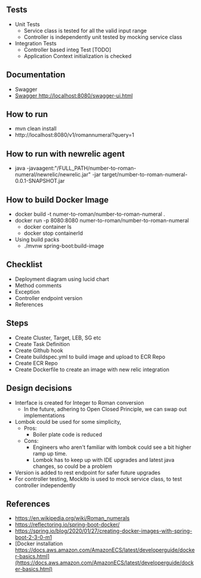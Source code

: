 ## Tests 
- Unit Tests
  - Service class is tested for all the  valid input range
  - Controller is independently unit tested by mocking service class 
- Integration Tests
  - Controller based integ Test [TODO]
  - Application Context initialization is checked

## Documentation
- Swagger 
- [Swagger http://localhost:8080/swagger-ui.html](http://localhost:8080/swagger-ui.html)

## How to run
- mvn clean install
- http://localhost:8080/v1/romannumeral?query=1

## How to run with newrelic agent
- java -javaagent:"/FULL_PATH/number-to-roman-numeral/newrelic/newrelic.jar"  -jar target/number-to-roman-numeral-0.0.1-SNAPSHOT.jar

## How to build Docker Image
- docker build -t numer-to-roman/number-to-roman-numeral .
- docker run -p 8080:8080 numer-to-roman/number-to-roman-numeral
  - docker container ls
  - docker stop containerId
- Using build packs
  - ./mvnw spring-boot:build-image

## Checklist
- Deployment diagram using lucid chart
- Method comments
- Exception
- Controller endpoint version
- References

## Steps
- Create Cluster, Target, LEB, SG etc
- Create Task Definition
- Create Github hook
- Create buildspec.yml to build image and upload to ECR Repo
- Create ECR Repo
- Create Dockerfile to create an image with new relic integration
  
## Design decisions
- Interface is created for Integer to Roman conversion
  - In the future, adhering to Open Closed Principle, we can swap out implementations
- Lombok could be used for some simplicity, 
  - Pros:
    - Boiler plate code is reduced
  - Cons:
    - Engineers who aren't familiar with lombok could see a bit higher ramp up time.
    - Lombok has to keep up with IDE upgrades and latest java changes, so could be a problem  
- Version is added to rest endpoint for safer future upgrades
- For controller testing, Mockito is used to mock service class, to test controller independently

## References
- https://en.wikipedia.org/wiki/Roman_numerals
- https://reflectoring.io/spring-boot-docker/
- https://spring.io/blog/2020/01/27/creating-docker-images-with-spring-boot-2-3-0-m1
- [Docker installation https://docs.aws.amazon.com/AmazonECS/latest/developerguide/docker-basics.html](https://docs.aws.amazon.com/AmazonECS/latest/developerguide/docker-basics.html)